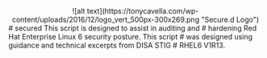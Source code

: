 <center>![alt text](https://tonycavella.com/wp-content/uploads/2016/12/logo_vert_500px-300x269.png "Secure.d Logo")</center>
# secured
This script is designed to assist in auditing and # hardening Red Hat Enterprise Linux 6 security posture. This script # was designed using guidance and technical excerpts from DISA STIG # RHEL6 V1R13.
